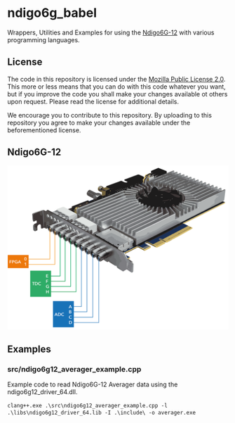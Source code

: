 # ndigo6g_babel
Wrappers, Utilities and Examples for using the [Ndigo6G-12](https://www.cronologic.de/products/adcs/ndigo6g-12) with various programming languages.

## License

The code in this repository is licensed under the [Mozilla Public License 2.0](LICENSE). This more or less means that you can do with this code whatever you want, but if you improve the code you shall make your changes available ot others upon request. Please read the license for additional details. 

We encourage you to contribute to this repository. By uploading to this repository you agree to make your changes available under the beforementioned license.

## Ndigo6G-12
![Ndigo6G-12 connections](images/Ndigo6G_connections.png)

## Examples

### src/ndigo6g12_averager_example.cpp
Example code to read Ndigo6G-12 Averager data using the ndigo6g12_driver_64.dll.
```
clang++.exe .\src\ndigo6g12_averager_example.cpp -l .\libs\ndigo6g12_driver_64.lib -I .\include\ -o averager.exe
```
